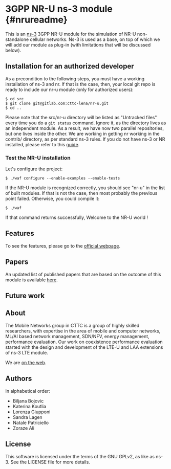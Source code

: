 3GPP NR-U ns-3 module        {#nrureadme}
=====================

This is an [ns-3](https://www.nsnam.org "ns-3 Website") 3GPP NR-U module for the
simulation of NR-U non-standalone cellular networks. Ns-3 is used as a base,
on top of which we will add our module as plug-in (with limitations that will
be discussed below).

## Installation for an authorized developer

As a precondition to the following steps, you must have a working installation 
of ns-3 and nr. If that is the case, then, your local git repo is ready to include
our nr-u module (only for authorized users):

```
$ cd src
$ git clone git@gitlab.com:cttc-lena/nr-u.git
$ cd ..
```

Please note that the src/nr-u directory will be listed as "Untracked files" every
time you do a `git status` command. Ignore it, as the directory lives as an
independent module. As a result, we have now two parallel repositories, but one
lives inside the other. We are working in getting nr working in the contrib/
directory, as per standard ns-3 rules. If you do not have ns-3 or NR installed,
please refer to this [guide](https://cttc-lena.gitlab.io/nr/getting-started.html).

### Test the NR-U installation

Let's configure the project:

```
$ ./waf configure --enable-examples --enable-tests
```

If the NR-U module is recognized correctly, you should see "nr-u" in the list of
built modules. If that is not the case, then most probably the previous
point failed. Otherwise, you could compile it:

```
$ ./waf
```

If that command returns successfully, Welcome to the NR-U world !

## Features

To see the features, please go to the [official webpage](https://cttc-lena.gitlab.io/5g-lena-website/features/).

## Papers

An updated list of published papers that are based on the outcome 
of this module is available [here](https://cttc-lena.gitlab.io/5g-lena-website/papers/).

## Future work

## About

The Mobile Networks group in CTTC is a group of highly skilled researchers, 
with expertise in the area of mobile and computer networks, 
ML/AI based network management, 
SDN/NFV, energy management, performance evaluation. 
Our work on coexistence performance evaluation started with the design and development 
of the LTE-U and LAA extensions of ns-3 LTE module.

We are [on the web](https://cttc-lena.gitlab.io/5g-lena-website/about/).

## Authors ##

In alphabetical order:

- Biljana Bojovic
- Katerina Koutlia
- Lorenza Giupponi
- Sandra Lagen
- Natale Patriciello
- Zoraze Ali

## License ##

This software is licensed under the terms of the GNU GPLv2, as like as ns-3.
See the LICENSE file for more details.
